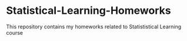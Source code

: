 # Statistical-Learning-Homeworks
This repository contains my homeworks related to Statististical Learning course
